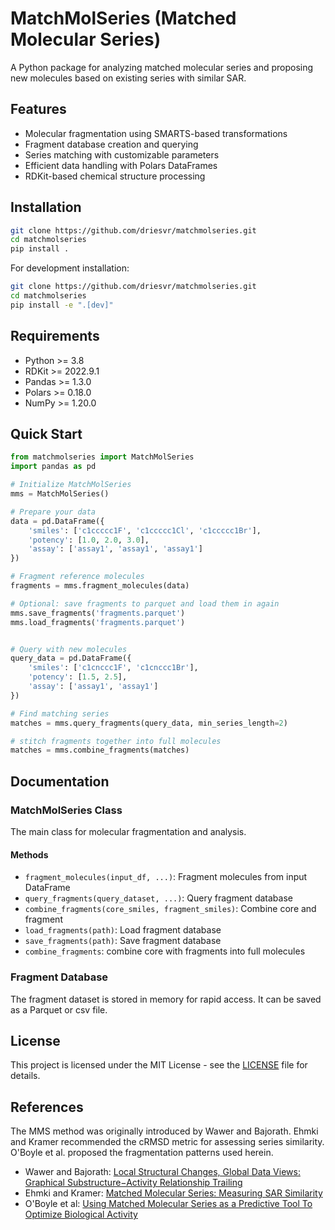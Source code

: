 # MatchMolSeries (Matched Molecular Series)

A Python package for analyzing matched molecular series and proposing new molecules based on existing series with similar SAR.

## Features

- Molecular fragmentation using SMARTS-based transformations
- Fragment database creation and querying
- Series matching with customizable parameters
- Efficient data handling with Polars DataFrames
- RDKit-based chemical structure processing

## Installation

```bash
git clone https://github.com/driesvr/matchmolseries.git
cd matchmolseries
pip install .
```

For development installation:

```bash
git clone https://github.com/driesvr/matchmolseries.git
cd matchmolseries
pip install -e ".[dev]"
```

## Requirements

- Python >= 3.8
- RDKit >= 2022.9.1
- Pandas >= 1.3.0
- Polars >= 0.18.0
- NumPy >= 1.20.0

## Quick Start

```python
from matchmolseries import MatchMolSeries
import pandas as pd

# Initialize MatchMolSeries
mms = MatchMolSeries()

# Prepare your data
data = pd.DataFrame({
    'smiles': ['c1ccccc1F', 'c1ccccc1Cl', 'c1ccccc1Br'],
    'potency': [1.0, 2.0, 3.0],
    'assay': ['assay1', 'assay1', 'assay1']
})

# Fragment reference molecules
fragments = mms.fragment_molecules(data)

# Optional: save fragments to parquet and load them in again
mms.save_fragments('fragments.parquet')
mms.load_fragments('fragments.parquet')


# Query with new molecules
query_data = pd.DataFrame({
    'smiles': ['c1cnccc1F', 'c1cnccc1Br'],
    'potency': [1.5, 2.5],
    'assay': ['assay1', 'assay1']
})

# Find matching series
matches = mms.query_fragments(query_data, min_series_length=2)

# stitch fragments together into full molecules
matches = mms.combine_fragments(matches)

```

## Documentation

### MatchMolSeries Class

The main class for molecular fragmentation and analysis.

#### Methods

- `fragment_molecules(input_df, ...)`: Fragment molecules from input DataFrame
- `query_fragments(query_dataset, ...)`: Query fragment database
- `combine_fragments(core_smiles, fragment_smiles)`: Combine core and fragment
- `load_fragments(path)`: Load fragment database
- `save_fragments(path)`: Save fragment database
- `combine_fragments`: combine core with fragments into full molecules


### Fragment Database

The fragment dataset is stored in memory for rapid access. It can be saved as a Parquet or csv file. 

## License

This project is licensed under the MIT License - see the [LICENSE](LICENSE) file for details.

## References
The MMS method was originally introduced by Wawer and Bajorath. Ehmki and Kramer recommended the cRMSD metric for assessing series similarity. O'Boyle et al. proposed the fragmentation patterns used herein.
- Wawer and Bajorath: [Local Structural Changes, Global Data Views: Graphical Substructure−Activity Relationship Trailing](https://pubs.acs.org/doi/10.1021/jm200026b)
- Ehmki and Kramer: [Matched Molecular Series: Measuring SAR Similarity](https://pubs.acs.org/doi/10.1021/acs.jcim.6b00709)
- O'Boyle et al: [Using Matched Molecular Series as a Predictive Tool To Optimize Biological Activity](https://pubs.acs.org/doi/10.1021/jm500022q)
